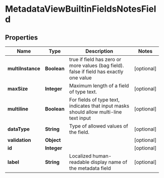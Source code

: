 

# MetadataViewBuiltinFieldsNotesField


## Properties

| Name | Type | Description | Notes |
|------------ | ------------- | ------------- | -------------|
|**multiInstance** | **Boolean** | true if field has zero or more values (bag field). false if field has exactly one value |  [optional] |
|**maxSize** | **Integer** | Maximum length of a field of type text. |  [optional] |
|**multiline** | **Boolean** | For fields of type text, indicates that input masks should allow multi-line text input |  [optional] |
|**dataType** | **String** | Type of allowed values of the field. |  [optional] |
|**validation** | **Object** |  |  [optional] |
|**id** | **Integer** |  |  [optional] |
|**label** | **String** | Localized human-readable display name of the metadata field |  [optional] |



